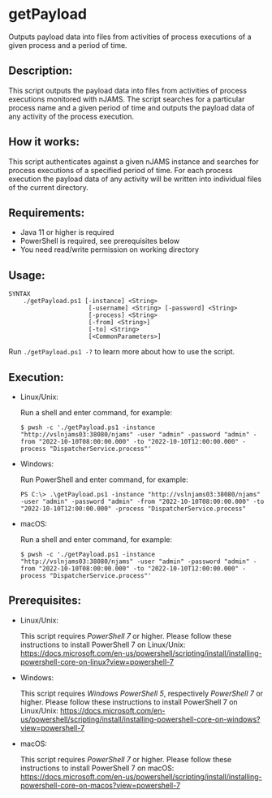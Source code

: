 # getPayload

Outputs payload data into files from activities of process executions of a given process and a period of time.

## Description:

This script outputs the payload data into files from activities of process executions monitored with nJAMS. The script searches for a particular process name and a given period of time and outputs the payload data of any activity of the process execution.


## How it works:

This script authenticates against a given nJAMS instance and searches for process executions of a specified period of time. For each process execution the payload data of any activity will be written into individual files of the current directory.


## Requirements:

  - Java 11 or higher is required
  - PowerShell is required, see prerequisites below
  - You need read/write permission on working directory


## Usage:

```
SYNTAX
    ./getPayload.ps1 [-instance] <String> 
                      [-username] <String> [-password] <String> 
                      [-process] <String> 
                      [-from] <String>] 
                      [-to] <String> 
                      [<CommonParameters>]
```

Run `./getPayload.ps1 -?` to learn more about how to use the script. 


## Execution:

* Linux/Unix:

  Run a shell and enter command, for example:

  ```
  $ pwsh -c './getPayload.ps1 -instance "http://vslnjams03:38080/njams" -user "admin" -password "admin" -from "2022-10-10T08:00:00.000" -to "2022-10-10T12:00:00.000" -process "DispatcherService.process"'
  ```

* Windows:

  Run PowerShell and enter command, for example:

  ```
  PS C:\> .\getPayload.ps1 -instance "http://vslnjams03:38080/njams" -user "admin" -password "admin" -from "2022-10-10T08:00:00.000" -to "2022-10-10T12:00:00.000" -process "DispatcherService.process"
  ```

* macOS:

  Run a shell and enter command, for example:

  ```
  $ pwsh -c './getPayload.ps1 -instance "http://vslnjams03:38080/njams" -user "admin" -password "admin" -from "2022-10-10T08:00:00.000" -to "2022-10-10T12:00:00.000" -process "DispatcherService.process"'
  ```

## Prerequisites:

* Linux/Unix: 

  This script requires *PowerShell 7* or higher. Please follow these instructions to install PowerShell 7 on Linux/Unix:
  https://docs.microsoft.com/en-us/powershell/scripting/install/installing-powershell-core-on-linux?view=powershell-7

* Windows:

  This script requires *Windows PowerShell 5*, respectively *PowerShell 7* or higher. Please follow these instructions to install PowerShell 7 on Linux/Unix:
  https://docs.microsoft.com/en-us/powershell/scripting/install/installing-powershell-core-on-windows?view=powershell-7

* macOS:

  This script requires *PowerShell 7* or higher. Please follow these instructions to install PowerShell 7 on macOS:
  https://docs.microsoft.com/en-us/powershell/scripting/install/installing-powershell-core-on-macos?view=powershell-7